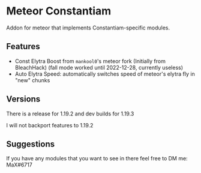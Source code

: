 # Meteor Constantiam

Addon for meteor that implements Constantiam-specific modules.

## Features

- Const Elytra Boost from `mankool0`'s meteor fork (Initially from BleachHack) (fall mode worked until 2022-12-28, currently useless)
- Auto Elytra Speed: automatically switches speed of meteor's elytra fly in "new" chunks

## Versions

There is a release for 1.19.2 and dev builds for 1.19.3

I will not backport features to 1.19.2

## Suggestions

If you have any modules that you want to see in there feel free to DM me: MaX#6717
